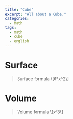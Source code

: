 ```yaml
---
title: "Cube"
excerpt: "All about a Cube."
categories:
  - Math
tags:
  - math
  - cube
  - english
---
```


# Surface
> Surface formula \\[6*x^2\\]

<div id="plotCubeSurface"></div>
<script>plotGraph("6*x^2", "plotCubeSurface", 0, 10);</script>

# Volume

> Volume formula \\[x^3\\]

<div id="plotCubeVolume"></div>
<script>plotGraph("x^3", "plotCubeVolume", 0, 10);</script>
